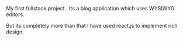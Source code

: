 My first fullstack project .
Its a blog application which uses WYSIWYG editors.

But its completely more than that I have used react.js to implement rich design.
